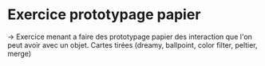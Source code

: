 # Exercice prototypage papier
-> Exercice menant a faire des prototypage papier des interaction que l'on peut avoir avec un objet. Cartes tirées (dreamy, ballpoint, color filter, peltier, merge)